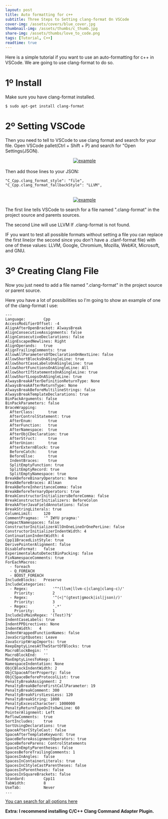 ```yaml
---
layout: post
title: Auto formatting for c++
subtitle: Three Steps to Setting clang-format On VSCode
cover-img: /assets/covers/blue_cover.jpg
thumbnail-img: /assets/thumbs/c_thumb.jpg
share-img: /assets/thumbs/love_to_code.png
tags: [Tutorial, C++]
readtime: true
---
```


Here is a simple tutorial if you want to use an auto-formatting for c++ in VSCode. We are going to use clang-format to do so.

# 1º Install

Make sure you have clang-format installed.


```
$ sudo apt-get install clang-format
```

# 2º Setting VSCode

Then you need to tell to VSCode to use clang format and search for your file.
Open VSCode pallet(Ctrl + Shift + P) and search for "Open Settings(JSON).
<br />
<div style="text-align:center;">
  <a href="/MyBlog/assets/img/clang/print.png">
    <img src="/MyBlog/assets/img/clang/print.png" alt="example">
  </a>
</div>
<br />
Then add those lines to your JSON:

```
"C_Cpp.clang_format_style": "file",
"C_Cpp.clang_format_fallbackStyle": "LLVM",
```
<br />
<div style="text-align:center;">
  <a href="/MyBlog/assets/img/clang/clangSave.png">
    <img src="/MyBlog/assets/img/clang/clangSave.png" alt="example">
  </a>
</div>

The first line tells VSCode to search for a file named ".clang-format" in the project source and parents sources.

The second Line will use LLVM If .clang-format is not found.

IF you want to test all possible formats without setting a file you can replace the first line(or the second since you don't have a .clanf-format file) with one of these values: LLVM, Google, Chromium, Mozilla, WebKit, Microsoft, and GNU.

# 3º Creating Clang File

Now you just need to add a file named ".clang-format" in the project source or parent source.

Here you have a lot of possibilities so I'm going to show an example of one of the clang-format I use:

```
---
Language:        Cpp
AccessModifierOffset: -4
AlignAfterOpenBracket: AlwaysBreak
AlignConsecutiveAssignments: false
AlignConsecutiveDeclarations: false
AlignEscapedNewlines: Right
AlignOperands:   true
AlignTrailingComments: true
AllowAllParametersOfDeclarationOnNextLine: false
AllowShortBlocksOnASingleLine: true
AllowShortCaseLabelsOnASingleLine: true
AllowShortFunctionsOnASingleLine: All
AllowShortIfStatementsOnASingleLine: true
AllowShortLoopsOnASingleLine: true
AlwaysBreakAfterDefinitionReturnType: None
AlwaysBreakAfterReturnType: None
AlwaysBreakBeforeMultilineStrings: false
AlwaysBreakTemplateDeclarations: true
BinPackArguments: false
BinPackParameters: false
BraceWrapping:
  AfterClass:      true
  AfterControlStatement: true
  AfterEnum:       true
  AfterFunction:   true
  AfterNamespace:  true
  AfterObjCDeclaration: true
  AfterStruct:     true
  AfterUnion:      true
  AfterExternBlock: true
  BeforeCatch:     true
  BeforeElse:      true
  IndentBraces:    true
  SplitEmptyFunction: true
  SplitEmptyRecord: true
  SplitEmptyNamespace: true
BreakBeforeBinaryOperators: None
BreakBeforeBraces: Allman
BreakBeforeInheritanceComma: false
BreakBeforeTernaryOperators: true
BreakConstructorInitializersBeforeComma: false
BreakConstructorInitializers: BeforeColon
BreakAfterJavaFieldAnnotations: false
BreakStringLiterals: true
ColumnLimit:     120
CommentPragmas:  '^ IWYU pragma:'
CompactNamespaces: false
ConstructorInitializerAllOnOneLineOrOnePerLine: false
ConstructorInitializerIndentWidth: 4
ContinuationIndentWidth: 4
Cpp11BracedListStyle: true
DerivePointerAlignment: false
DisableFormat:   false
ExperimentalAutoDetectBinPacking: false
FixNamespaceComments: true
ForEachMacros:
  - foreach
  - Q_FOREACH
  - BOOST_FOREACH
IncludeBlocks:   Preserve
IncludeCategories:
  - Regex:           '^"(llvm|llvm-c|clang|clang-c)/'
    Priority:        2
  - Regex:           '^(<|"(gtest|gmock|isl|json)/)'
    Priority:        3
  - Regex:           '.*'
    Priority:        1
IncludeIsMainRegex: '(Test)?$'
IndentCaseLabels: true
IndentPPDirectives: None
IndentWidth:   4
IndentWrappedFunctionNames: false
JavaScriptQuotes: Leave
JavaScriptWrapImports: true
KeepEmptyLinesAtTheStartOfBlocks: true
MacroBlockBegin: ''
MacroBlockEnd:   ''
MaxEmptyLinesToKeep: 1
NamespaceIndentation: None
ObjCBlockIndentWidth: 2
ObjCSpaceAfterProperty: false
ObjCSpaceBeforeProtocolList: true
PenaltyBreakAssignment: 2
PenaltyBreakBeforeFirstCallParameter: 19
PenaltyBreakComment: 300
PenaltyBreakFirstLessLess: 120
PenaltyBreakString: 1000
PenaltyExcessCharacter: 1000000
PenaltyReturnTypeOnItsOwnLine: 60
PointerAlignment: Left
ReflowComments:  true
SortIncludes:    true
SortUsingDeclarations: true
SpaceAfterCStyleCast: false
SpaceAfterTemplateKeyword: true
SpaceBeforeAssignmentOperators: true
SpaceBeforeParens: ControlStatements
SpaceInEmptyParentheses: false
SpacesBeforeTrailingComments: 1
SpacesInAngles:  false
SpacesInContainerLiterals: true
SpacesInCStyleCastParentheses: false
SpacesInParentheses: false
SpacesInSquareBrackets: false
Standard:        Cpp11
TabWidth:        8
UseTab:          Never
...
```

 <a href="https://clang.llvm.org/docs/ClangFormatStyleOptions.html">You can search for all options here</a>

**Extra: I recommend installing C/C++ Clang Command Adapter Plugin.**

